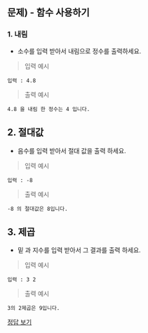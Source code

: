 ## 문제) - 함수 사용하기

### 1. 내림
* 소수를 입력 받아서 내림으로 정수를 출력하세요.

> 입력 예시

```
입력 : 4.8
```

> 출력 예시

```
4.8 을 내림 한 정수는 4 입니다.
```

## 2. 절대값
* 음수를 입력 받아서 절대 값을 출력 하세요.

> 입력 예시

```
입력 : -8
```

> 출력 예시

```
-8 의 절대값은 8입니다.
```

## 3. 제곱
* 밑 과 지수를 입력 받아서 그 결과를 출력 하세요.

> 입력 예시

```
입력 : 3 2
```

> 출력 예시

```
3의 2제곱은 9입니다.
```

[정답 보기](test01.c)

